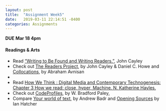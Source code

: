 ```yaml
---
layout: post
title:  "Assignment Week5"
date:   2019-03-11 22:14:51 -0400
categories: Assignments
---
```

**DUE Mar 18 4pm**
#### Readings & Arts
* Read [“Writing to Be Found and Writing Readers.”](http://www.digitalhumanities.org/dhq/vol/5/3/000104/000104.html), John Cayley
* Check out [The Readers Project](http://thereadersproject.org/), by John Cayley & Daniel C. Howe and [Collocations](https://vimeo.com/119868407), by Abraham Avnisan
* 
* Read [How We Think : Digital Media and Contemporary Technogenesis: Chapter 3 How we read: close, hyper, Machine. N. Katherine Hayles.](https://drive.google.com/open?id=1EUuTCB2rOTdyTEGv2sNZ9gzj3kzHnsoE)
* Check out [CodeProfiles](https://whitney.org/exhibitions/programmed?section=3#exhibition-artworks), by W. Bradford Paley,
* Compare [Your world of text](https://www.yourworldoftext.com/), by Andrew Badr and [Opening Sources](http://openingsources.com/) by Ian Hatcher

<!-- #### Questions to think about
* -->
